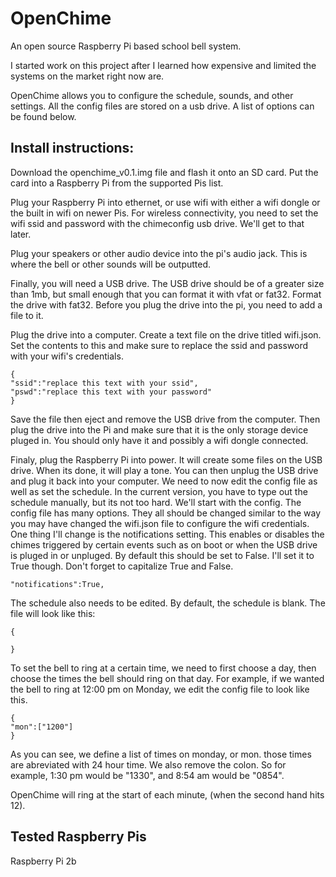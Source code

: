 # OpenChime
An open source Raspberry Pi based school bell system.

I started work on this project after I learned how expensive and limited the systems on the market right now are.

OpenChime allows you to configure the schedule, sounds, and other settings. All the config files are stored on a usb drive. A list of options can be found below.



## Install instructions:

Download the openchime_v0.1.img file and flash it onto an SD card. Put the card into a Raspberry Pi from the supported Pis list.

Plug your Raspberry Pi into ethernet, or use wifi with either a wifi dongle or the built in wifi on newer Pis. For wireless connectivity, you need to set the wifi ssid and password with the chimeconfig usb drive. We'll get to that later.

Plug your speakers or other audio device into the pi's audio jack. This is where the bell or other sounds will be outputted.

Finally, you will need a USB drive. The USB drive should be of a greater size than 1mb, but small enough that you can format it with vfat or fat32. Format the drive with fat32. Before you plug the drive into the pi, you need to add a file to it.

Plug the drive into a computer. Create a text file on the drive titled wifi.json. Set the contents to this and make sure to replace the ssid and password with your wifi's credentials.
```
{
"ssid":"replace this text with your ssid",
"pswd":"replace this text with your password"
}
```
Save the file then eject and remove the USB drive from the computer. Then plug the drive into the Pi and make sure that it is the only storage device pluged in. You should only have it and possibly a wifi dongle connected.

Finaly, plug the Raspberry Pi into power. It will create some files on the USB drive. When its done, it will play a tone. You can then unplug the USB drive and plug it back into your computer. We need to now edit the config file as well as set the schedule. In the current version, you have to type out the schedule manually, but its not too hard. We'll start with the config. The config file has many options. They all should be changed similar to the way you may have changed the wifi.json file to configure the wifi credentials. One thing I'll change is the notifications setting. This enables or disables the chimes triggered by certain events such as on boot or when the USB drive is pluged in or unpluged. By default this should be set to False. I'll set it to True though. Don't forget to capitalize True and False.

```
"notifications":True,
```

The schedule also needs to be edited. By default, the schedule is blank. The file will look like this:

```
{

}
```

To set the bell to ring at a certain time, we need to first choose a day, then choose the times the bell should ring on that day. For example, if we wanted the bell to ring at 12:00 pm on Monday, we edit the config file to look like this.

```
{
"mon":["1200"]
}
```

As you can see, we define a list of times on monday, or mon. those times are abreviated with 24 hour time. We also remove the colon. So for example, 1:30 pm would be "1330", and 8:54 am would be "0854".

OpenChime will ring at the start of each minute, (when the second hand hits 12).



## Tested Raspberry Pis

Raspberry Pi 2b

